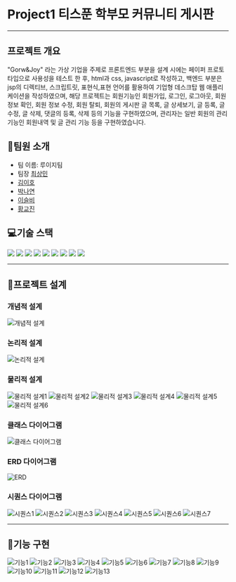 # Project1 티스푼 학부모 커뮤니티 게시판
---
## 프로젝트 개요

"Gorw&Joy" 라는 가상 기업을 주제로 프론트엔드 부분을 설계 시에는 페이퍼 프로토타입으로 사용성을 테스트 한 후, html과 css, javascript로 작성하고, 백엔드 부분은 jsp의 디렉티브, 스크립트릿, 표현식,표현 언어를 활용하여 기업형 데스크탑 웹 애플리케이션을 작성하였으며, 해당 프로젝트는 회원기능인 회원가입, 로그인, 로그아웃, 회원 정보 확인, 회원 정보 수정, 회원 탈퇴, 회원의 게시판 글 목록, 글 상세보기, 글 등록, 글 수정, 글 삭제, 댓글의 등록, 삭제 등의 기능을 구현하였으며, 관리자는 일반 회원의 관리기능인 회원내역 및 글 관리 기능 등을 구현하였습니다.

## 👋팀원 소개
- 팀 이름: 루이지팀
- 팀장 [최상민](https://github.com/sangmin0816)
- [김이호](https://github.com/leeho7029)
- [박나연](https://github.com/soumunda8)
- [이슬비](https://github.com/doobee2)
- [황교진](https://github.com/sendjin5)

## 💻기술 스택
<img src="https://img.shields.io/badge/html5-E34F26?style=for-the-badge&logo=html5&logoColor=white"> <img src="https://img.shields.io/badge/css-1572B6?style=for-the-badge&logo=css3&logoColor=white"> <img src="https://img.shields.io/badge/javascript-F7DF1E?style=for-the-badge&logo=javascript&logoColor=black"> <img src="https://img.shields.io/badge/mariaDB-003545?style=for-the-badge&logo=mariaDB&logoColor=white"> <img src="https://img.shields.io/badge/java-007396?style=for-the-badge&logo=java&logoColor=white"> <img src="https://img.shields.io/badge/apache tomcat-F8DC75?style=for-the-badge&logo=apachetomcat&logoColor=white"> <img src="https://img.shields.io/badge/git-F05032?style=for-the-badge&logo=git&logoColor=white"> <img src="https://img.shields.io/badge/github-181717?style=for-the-badge&logo=github&logoColor=white"> <img src="https://img.shields.io/badge/jquery-0769AD?style=for-the-badge&logo=jquery&logoColor=white"> 




---
## 📝프로젝트 설계
### 개념적 설계
![개념적 설계](/readme/%EA%B0%9C%EB%85%90%EC%A0%81%EC%84%A4%EA%B3%84.png)
### 논리적 설계
![논리적 설계](/readme/%EB%85%BC%EB%A6%AC%EC%A0%81%20%EC%84%A4%EA%B3%84.png)
### 물리적 설계
![물리적 설계1](/readme/물리적설계/%EC%8A%AC%EB%9D%BC%EC%9D%B4%EB%93%9C1.PNG)
![물리적 설계2](/readme/물리적설계/%EC%8A%AC%EB%9D%BC%EC%9D%B4%EB%93%9C2.PNG)
![물리적 설계3](/readme/물리적설계/%EC%8A%AC%EB%9D%BC%EC%9D%B4%EB%93%9C3.PNG)
![물리적 설계4](/readme/물리적설계/%EC%8A%AC%EB%9D%BC%EC%9D%B4%EB%93%9C4.PNG)
![물리적 설계5](/readme/물리적설계/%EC%8A%AC%EB%9D%BC%EC%9D%B4%EB%93%9C5.PNG)
![물리적 설계6](/readme/물리적설계/%EC%8A%AC%EB%9D%BC%EC%9D%B4%EB%93%9C6.PNG)
### 클래스 다이어그램
![클래스 다이어그램](/readme/%ED%81%B4%EB%9E%98%EC%8A%A4%EB%8B%A4%EC%9D%B4%EC%96%B4%EA%B7%B8%EB%9E%A8.png)
### ERD 다이어그램
![ERD](/readme/ERD%EB%8B%A4%EC%9D%B4%EC%96%B4%EA%B7%B8%EB%9E%A8.jpg)
### 시퀀스 다이어그램
![시퀀스1](/readme/시퀀스다이어그램/board_%EC%8B%9C%ED%80%80%EC%8A%A4.jpg)
![시퀀스2](/readme/시퀀스다이어그램/Book_%EC%8B%9C%ED%80%80%EC%8A%A4.png)
![시퀀스3](/readme/시퀀스다이어그램/join_%EC%8B%9C%ED%80%80%EC%8A%A4.png)
![시퀀스4](/readme/시퀀스다이어그램/login%20%EC%8B%9C%ED%80%80%EC%8A%A4.png)
![시퀀스5](/readme/시퀀스다이어그램/admin%20event%20%EC%8B%9C%ED%80%80%EC%8A%A4.drawio.png)
![시퀀스6](/readme/시퀀스다이어그램/eventing%20%EC%8B%9C%ED%80%80%EC%8A%A4.drawio.png)
![시퀀스7](/readme/시퀀스다이어그램/evented%20%EC%8B%9C%ED%80%80%EC%8A%A4.drawio.png)

---
## 🔧기능 구현
![기능1](/readme/기능1.png)
![기능2](/readme/기능2.png)
![기능3](/readme/기능3.png)
![기능4](/readme/기능4.png)
![기능5](/readme/기능5.png)
![기능6](/readme/기능6.png)
![기능7](/readme/기능7.png)
![기능8](/readme/기능8.png)
![기능9](/readme/기능9.png)
![기능10](/readme/기능10.png)
![기능11](/readme/기능11.png)
![기능12](/readme/기능12.png)
![기능13](/readme/기능13.png)
